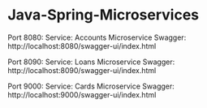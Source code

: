 # Java-Spring-Microservices

Port 8080: 
    Service: Accounts Microservice
    Swagger: http://localhost:8080/swagger-ui/index.html

Port 8090:
    Service: Loans Microservice
    Swagger: http://localhost:8090/swagger-ui/index.html

Port 9000: 
    Service: Cards Microservice
    Swagger: http://localhost:9000/swagger-ui/index.html

